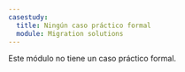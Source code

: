```yaml
---
casestudy:
  title: Ningún caso práctico formal
  module: Migration solutions
---
```

Este módulo no tiene un caso práctico formal. 
